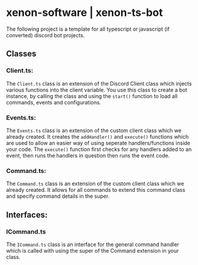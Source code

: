 # xenon-software | xenon-ts-bot
The following project is a template for all typescript or javascript (if converted) discord bot projects.

## Classes

### Client.ts:
The `Client.ts` class is an extension of the Discord Client class which injects various functions into the client variable. You use this class to create a bot instance, by calling the class and using the `start()` function to load all commands, events and configurations.

### Events.ts:
The `Events.ts` class is an extension of the custom client class which we already created. It creates the `addHandler()` and `execute()` functions which are used to allow an easier way of using seperate handlers/functions inside your code. The `execute()` function first checks for any handlers added to an event, then runs the handlers in question then runs the event code.

### Command.ts:
The `Command.ts` class is an extension of the custom client class which we already created. It allows for all commands to extend this command class and specify command details in the super.

## Interfaces:

### ICommand.ts
The `ICommand.ts` class is an interface for the general command handler which is called with using the super of the Command extension in your class.

